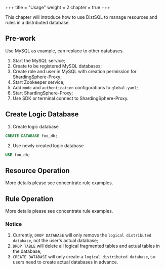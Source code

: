 +++
title = "Usage"
weight = 2
chapter = true
+++

This chapter will introduce how to use DistSQL to manage resources and rules in a distributed database.

## Pre-work

Use MySQL as example, can replace to other databases.

1. Start the MySQL service;
1. Create to be registered MySQL databases;
1. Create role and user in MySQL with creation permission for ShardingSphere-Proxy;
1. Start Zookeeper service;
1. Add `mode` and `authentication` configurations to `global.yaml`;
1. Start ShardingSphere-Proxy;
1. Use SDK or terminal connect to ShardingSphere-Proxy.

## Create Logic Database

1. Create logic database

```sql
CREATE DATABASE foo_db;
```

2. Use newly created logic database

```sql
USE foo_db;
```

## Resource Operation

More details please see concentrate rule examples.

## Rule Operation

More details please see concentrate rule examples.

### Notice

1. Currently, `DROP DATABASE` will only remove the `logical distributed database`, not the user's actual database;
1. `DROP TABLE` will delete all logical fragmented tables and actual tables in the database;
1. `CREATE DATABASE` will only create a `logical distributed database`, so users need to create actual databases in advance.
